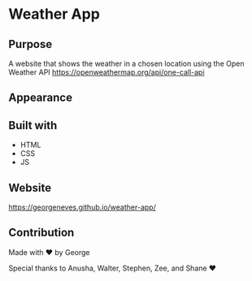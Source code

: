 # Weather App

## Purpose
A website that shows the weather in a chosen location using the Open Weather API 
https://openweathermap.org/api/one-call-api

## Appearance



## Built with
* HTML
* CSS
* JS

## Website
https://georgeneves.github.io/weather-app/

## Contribution
Made with ❤️ by George

Special thanks to Anusha, Walter, Stephen, Zee, and Shane ❤️